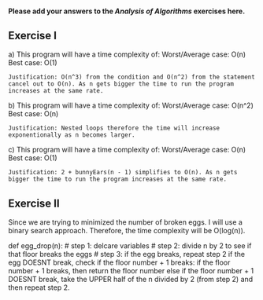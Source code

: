 #### Please add your answers to the ***Analysis of  Algorithms*** exercises here.

## Exercise I

a)  This program will have a time complexity of:
    Worst/Average case: O(n)
    Best case: O(1)
    
    Justification: O(n^3) from the condition and O(n^2) from the statement cancel out to O(n). As n gets bigger the time to run the program increases at the same rate.


b)  This program will have a time complexity of:
    Worst/Average case: O(n^2)
    Best case: O(n)

    Justification: Nested loops therefore the time will increase exponentionally as n becomes larger.


c)  This program will have a time complexity of:
    Worst/Average case: O(n)
    Best case: O(1)

    Justification: 2 + bunnyEars(n - 1) simplifies to O(n). As n gets bigger the time to run the program increases at the same rate.

## Exercise II

Since we are trying to minimized the number of broken eggs. I will use a binary search approach. Therefore, the time complexity will be O(log(n)).

def egg_drop(n):
    # step 1: delcare variables
    # step 2: divide n by 2 to see if that floor breaks the eggs
    # step 3: if the egg breaks, repeat step 2
              if the egg DOESNT break, check if the floor number + 1 breaks:
                if the floor number + 1 breaks, then return the floor number
                else if the floor number + 1 DOESNT break, take the UPPER half of the n divided by 2 (from step 2) and then repeat step 2.


